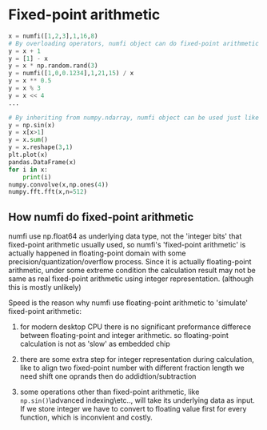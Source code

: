 # Fixed-point arithmetic
```python
x = numfi([1,2,3],1,16,8)
# By overloading operators, numfi object can do fixed-point arithmetic easily:
y = x + 1
y = [1] - x
y = x * np.random.rand(3)
y = numfi([1,0,0.1234],1,21,15) / x
y = x ** 0.5
y = x % 3
y = x << 4
...

# By inheriting from numpy.ndarray, numfi object can be used just like normal numpy array, and return same numfi object back
y = np.sin(x)
y = x[x>1]
y = x.sum()
y = x.reshape(3,1)
plt.plot(x)
pandas.DataFrame(x)
for i in x:
    print(i)
numpy.convolve(x,np.ones(4))
numpy.fft.fft(x,n=512)
```

## How numfi do fixed-point arithmetic
numfi use np.float64 as underlying data type, not the 'integer bits' that fixed-point arithmetic usually used, so numfi's 'fixed-point arithmetic' is actually happened in floating-point domain with some precision/quantization/overflow process.  Since it is actually floating-point arithmetic, under some extreme condition the calculation result may not be same as real fixed-point arithmetic using integer representation. (although this is mostly unlikely)

Speed is the reason why numfi use floating-point arithmetic to 'simulate' fixed-point arithmetic:  

1. for modern desktop CPU there is no significant preformance differece between floating-point and integer arithmetic. so floating-point calculation is not as 'slow' as embedded chip  

2. there are some extra step for integer representation during calculation, like to align two fixed-point number with different fraction length we need shift one oprands then do addidtion/subtraction  

3. some operations other than fixed-point arithmetic, like `np.sin()`\advanced indexing\etc.., will take its underlying data as input. If we store integer we have to convert to floating value first for every function, which is inconvient and costly.  

